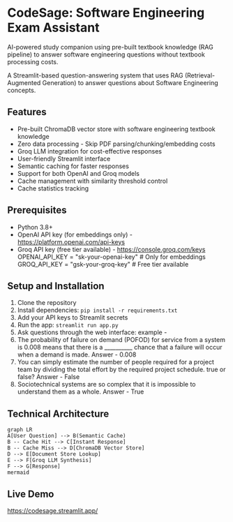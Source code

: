 # CodeSage: Software Engineering Exam Assistant
AI-powered study companion using pre-built textbook knowledge (RAG pipeline) to answer software engineering questions without textbook processing costs.

A Streamlit-based question-answering system that uses RAG (Retrieval-Augmented Generation) to answer questions about Software Engineering concepts.

## Features
- Pre-built ChromaDB vector store with software engineering textbook knowledge
- Zero data processing - Skip PDF parsing/chunking/embedding costs
- Groq LLM integration for cost-effective responses
- User-friendly Streamlit interface
- Semantic caching for faster responses
- Support for both OpenAI and Groq models
- Cache management with similarity threshold control
- Cache statistics tracking

## Prerequisites

- Python 3.8+
- OpenAI API key (for embeddings only) - https://platform.openai.com/api-keys
- Groq API key (free tier available) - https://console.groq.com/keys
OPENAI_API_KEY = "sk-your-openai-key"  # Only for embeddings
GROQ_API_KEY = "gsk-your-groq-key"    # Free tier available


## Setup and Installation
1. Clone the repository
2. Install dependencies: `pip install -r requirements.txt`
3. Add your API keys to Streamlit secrets
4. Run the app: `streamlit run app.py`
5. Ask questions through the web interface:
example - 
1. The probability of failure on demand (POFOD) for service from a system is 0.008 means that there is a __________ chance that a failure will occur when a demand is made.
Answer - 0.008
2. You can simply estimate the number of people required for a project team by dividing the total effort by the required project schedule. true or false?
Answer - False
3. Sociotechnical systems are so complex that it is impossible to understand them as a whole.
Answer - True

## Technical Architecture 
```
graph LR
A[User Question] --> B(Semantic Cache)
B -- Cache Hit --> C[Instant Response]
B -- Cache Miss --> D[ChromaDB Vector Store]
D --> E[Document Store Lookup]
E --> F[Groq LLM Synthesis]
F --> G[Response]
mermaid
```

## Live Demo
https://codesage.streamlit.app/

